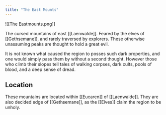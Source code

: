 ```yaml
---
title: "The East Mounts"
---
```

![[The Eastmounts.png]]

The cursed mountains of east [[Laenwalde]]. Feared by the elves of [[Gethsemane]], and rarely traversed by explorers. These otherwise unassuming peaks are thought to hold a great evil.

It is not known what caused the region to posses such dark properties, and one would simply pass them by without a second thought. However those who climb their slopes tell tales of walking corpses, dark cults, pools of blood, and a deep sense of dread.

## Location
These mountains are located within [[Eucaren]] of [[Laenwalde]]. They are also decided edge of [[Gethsemane]], as the [[Elves]] claim the region to be unholy.